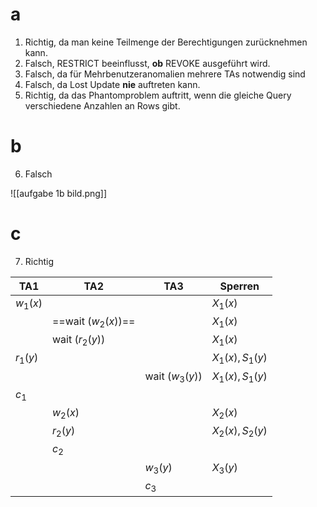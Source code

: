 # a

1. Richtig, da man keine Teilmenge der Berechtigungen zurücknehmen kann.
2. Falsch, RESTRICT beeinflusst, **ob** REVOKE ausgeführt wird.
3. Falsch, da für Mehrbenutzeranomalien mehrere TAs notwendig sind
4. Falsch, da Lost Update **nie** auftreten kann.
5. Richtig, da das Phantomproblem auftritt, wenn die gleiche Query verschiedene Anzahlen an Rows gibt.

# b

6. Falsch

![[aufgabe 1b bild.png]]

# c

7. Richtig

|TA1|TA2|TA3|Sperren|
|-|-|-|-|
|$w_1(x)$|||$X_1(x)$|
||==wait ($w_2(x)$)==||$X_1(x)$|
||wait ($r_2(y)$)||$X_1(x)$|
|$r_1(y)$|||$X_1(x),S_1(y)$|
|||wait ($w_3(y)$)|$X_1(x),S_1(y)$|
|$c_1$||||
||$w_2(x)$||$X_2(x)$|
||$r_2(y)$||$X_2(x), S_2(y)$|
||$c_2$|||
|||$w_3(y)$|$X_3(y)$|
|||$c_3$||

